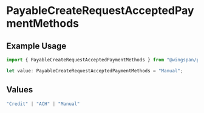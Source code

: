 # PayableCreateRequestAcceptedPaymentMethods

## Example Usage

```typescript
import { PayableCreateRequestAcceptedPaymentMethods } from "@wingspan/payments/sdk/models/shared";

let value: PayableCreateRequestAcceptedPaymentMethods = "Manual";
```

## Values

```typescript
"Credit" | "ACH" | "Manual"
```